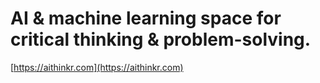 # AI & machine learning space for critical thinking & problem-solving.

[https://aithinkr.com](https://aithinkr.com)
